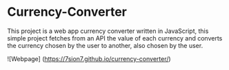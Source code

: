 # Currency-Converter

This project is a web app currency converter written in JavaScript, this simple project fetches from an API the value of each currency and converts the currency chosen by the user to another, also chosen by the user.

![Webpage] (https://7sion7.github.io/currency-converter/)



